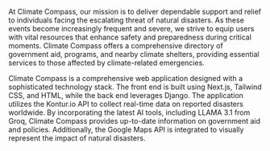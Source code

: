 At Climate Compass, our mission is to deliver dependable support and relief to individuals facing the escalating threat of natural disasters. As these events become increasingly frequent and severe, we strive to equip users with vital resources that enhance safety and preparedness during critical moments. Climate Compass offers a comprehensive directory of government aid, programs, and nearby climate shelters, providing essential services to those affected by climate-related emergencies.

Climate Compass is a comprehensive web application designed with a sophisticated technology stack. The front end is built using Next.js, Tailwind CSS, and HTML, while the back end leverages Django. The application utilizes the Kontur.io API to collect real-time data on reported disasters worldwide. By incorporating the latest AI tools, including LLAMA 3.1 from Groq, Climate Compass provides up-to-date information on government aid and policies. Additionally, the Google Maps API is integrated to visually represent the impact of natural disasters.






